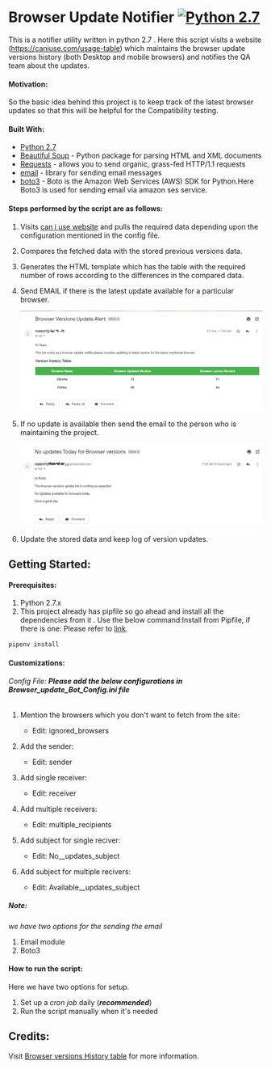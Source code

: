 # Browser Update Notifier [![Python 2.7](https://img.shields.io/badge/python-2.7-blue.svg)](https://www.python.org/downloads/release/python-360/)

This is a notifier utility written in python 2.7 . Here this script visits a website (https://caniuse.com/usage-table) which maintains the browser update versions history (both Desktop and mobile browsers) and notifies the QA team about the updates.

#### Motivation:
So the basic idea behind this project is to keep track of the latest browser updates so that this will be helpful for the Compatibility testing.

#### Built With:
- [Python 2.7](https://www.python.org/download/releases/2.7/)
- [Beautiful Soup](https://www.crummy.com/software/BeautifulSoup/bs4/doc/) - Python package for parsing HTML and XML documents
- [Requests](http://docs.python-requests.org/en/master/) - allows you to send organic, grass-fed HTTP/1.1 requests
- [email](https://docs.python.org/2/library/email.html#module-email) - library for sending email messages
- [boto3](https://boto3.amazonaws.com/v1/documentation/api/latest/index.html) - Boto is the Amazon Web Services (AWS) SDK for Python.Here Boto3 is used for sending email via amazon ses service.

#### Steps performed by the script are as follows:

1. Visits [can i use website](https://caniuse.com/usage-table) and pulls the required data depending upon the configuration mentioned in the config file.
2. Compares the fetched data with the stored previous versions data.
3. Generates the HTML template which has the table with the required number of rows according to the differences in the compared data.
4. Send EMAIL if there is the latest update available for a particular browser. 

   ![Sample email template for available updates ](/Images/Updates__.png "History")  
5. If no update is available then send the email to the person who is maintaining the project.

   ![email template for no available updates ](/Images/noupdates__.jpg "History1")

6. Update the stored data and keep log of version updates.


## Getting Started:

#### Prerequisites:
1. Python 2.7.x
2. This project already has pipfile so go ahead and install all the dependencies from it . Use the below command:Install from Pipfile, if there is one: Please refer to [link](https://pipenv.readthedocs.io/en/latest/basics/#example-pipenv-workflow).

```bash
pipenv install
```
#### Customizations:

###### Config File: **_Please  add the below configurations in Browser_update_Bot_Config.ini file_**
1. Mention the browsers which you don't want to fetch from the site:

    * Edit: ignored_browsers
2. Add the sender:
     
    * Edit: sender 
3. Add single receiver:
     
    * Edit: receiver
4. Add multiple receivers:
     
    * Edit: multiple_recipients

5. Add subject for single reciver:
     
    * Edit: No__updates_subject

6. Add subject for multiple recivers:
     
    * Edit: Available__updates_subject

##### Note: 
_we have two options for the sending the email_
1. Email module
2. Boto3 

 
#### How to run the script:
Here we have two options for setup.
1. Set up a _cron job_ daily (**_recommended_**)
2. Run the script manually when it's needed


## Credits:
Visit [Browser versions History table](https://caniuse.com/usage-table) for more information.











 



